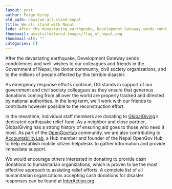 ```yaml
---
layout: post
author: Paige Kirby
old_path: news/we-all-stand-nepal
title: We all stand with Nepal
lede: After the devastating earthquake, Development Gateway sends condolences and well-wishes to our colleagues and friends in the Government of Nepal, the donor community, civil society organizations, and to the millions of people affected by this terrible disaster....
thumbnail: assets/featured-images/flag_of_nepal.png
thumbnail-alt: ""
categories: []
---
```


After the devastating earthquake, Development Gateway sends condolences and well-wishes to our colleagues and friends in the Government of Nepal, the donor community, civil society organizations, and to the millions of people affected by this terrible disaster.

As emergency response efforts continue, DG stands in support of our government and civil society colleagues as they ensure that generous donations coming from all over the world are properly tracked and directed by national authorities. In the long term, we’ll work with our friends to contribute however possible to the reconstruction effort.

In the meantime, individual staff members are donating to [GlobalGiving](http://www.globalgiving.org/projects/nepal-earthquake-relief-fund/)’s dedicated earthquake relief fund. As a neighbor and close partner, GlobalGiving has a strong history of ensuring aid goes to those who need it most. As part of the [OpenGovHub](http://opengovhub.org/) community, we are also contributing to [AccountabilityLab](http://www.accountabilitylab.org/), a Hub member and founder of the Nepal OpenGov Hub, to help establish mobile citizen helpdesks to gather information and provide immediate support.

We would encourage others interested in donating to provide cash donations to humanitarian organizations, which is proven to be the most effective approach to assisting relief efforts. A complete list of all humanitarian organizations accepting cash donations for disaster responses can be found at [InterAction.org](http://www.interaction.org/).
